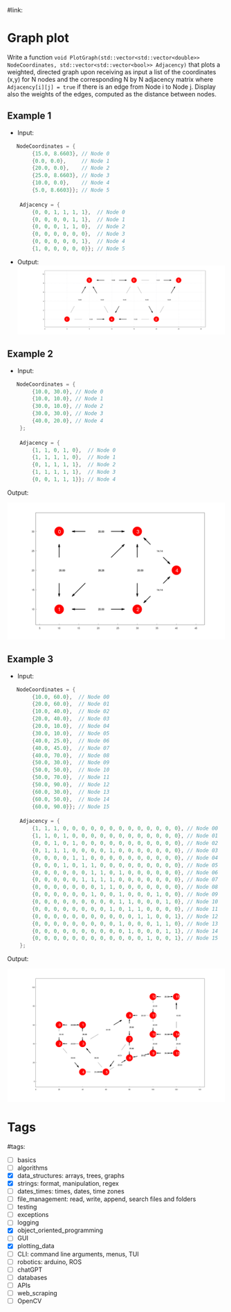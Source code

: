 #link:

# Graph plot
Write a function `void PlotGraph(std::vector<std::vector<double>> NodeCoordinates, std::vector<std::vector<bool>> Adjacency)` that plots a weighted, directed graph upon receiving as input a list of the coordinates (x,y) for N nodes and the corresponding N by N adjacency matrix where `Adjacency[i][j] = true` if there is an edge from Node i to Node j. Display also the weights of the edges, computed as the distance between nodes. 

## Example 1

* Input:

```c++
   NodeCoordinates = {
        {15.0, 8.6603}, // Node 0
        {0.0, 0.0},     // Node 1
        {20.0, 0.0},    // Node 2
        {25.0, 8.6603}, // Node 3
        {10.0, 0.0},    // Node 4
        {5.0, 8.6603}}; // Node 5

    Adjacency = {
        {0, 0, 1, 1, 1, 1},  // Node 0
        {0, 0, 0, 0, 1, 1},  // Node 1
        {0, 0, 0, 1, 1, 0},  // Node 2
        {0, 0, 0, 0, 0, 0},  // Node 3
        {0, 0, 0, 0, 0, 1},  // Node 4
        {1, 0, 0, 0, 0, 0}}; // Node 5
```
* Output:
  ![](./example1.png)

## Example 2 

* Input:

```c++
   NodeCoordinates = {
        {10.0, 30.0}, // Node 0
        {10.0, 10.0}, // Node 1
        {30.0, 10.0}, // Node 2
        {30.0, 30.0}, // Node 3
        {40.0, 20.0}, // Node 4
    };

    Adjacency = {
        {1, 1, 0, 1, 0},  // Node 0
        {1, 1, 1, 1, 0},  // Node 1
        {0, 1, 1, 1, 1},  // Node 2
        {1, 1, 1, 1, 1},  // Node 3
        {0, 0, 1, 1, 1}}; // Node 4
```

Output:

![](./example2.png)

## Example 3 

* Input:

```c++
   NodeCoordinates = {
        {10.0, 60.0},  // Node 00
        {20.0, 60.0},  // Node 01
        {10.0, 40.0},  // Node 02
        {20.0, 40.0},  // Node 03
        {20.0, 10.0},  // Node 04
        {30.0, 10.0},  // Node 05
        {40.0, 25.0},  // Node 06
        {40.0, 45.0},  // Node 07
        {40.0, 70.0},  // Node 08
        {50.0, 30.0},  // Node 09
        {50.0, 50.0},  // Node 10
        {50.0, 70.0},  // Node 11
        {50.0, 90.0},  // Node 12
        {60.0, 30.0},  // Node 13
        {60.0, 50.0},  // Node 14
        {60.0, 90.0}}; // Node 15

    Adjacency = {
        {1, 1, 1, 0, 0, 0, 0, 0, 0, 0, 0, 0, 0, 0, 0, 0}, // Node 00
        {1, 1, 0, 1, 0, 0, 0, 0, 0, 0, 0, 0, 0, 0, 0, 0}, // Node 01
        {0, 0, 1, 0, 1, 0, 0, 0, 0, 0, 0, 0, 0, 0, 0, 0}, // Node 02
        {0, 1, 1, 1, 0, 0, 0, 0, 1, 0, 0, 0, 0, 0, 0, 0}, // Node 03
        {0, 0, 0, 0, 1, 1, 0, 0, 0, 0, 0, 0, 0, 0, 0, 0}, // Node 04
        {0, 0, 0, 1, 0, 1, 1, 0, 0, 0, 0, 0, 0, 0, 0, 0}, // Node 05
        {0, 0, 0, 0, 0, 0, 1, 1, 0, 1, 0, 0, 0, 0, 0, 0}, // Node 06
        {0, 0, 0, 0, 0, 1, 1, 1, 1, 0, 0, 0, 0, 0, 0, 0}, // Node 07
        {0, 0, 0, 0, 0, 0, 0, 1, 1, 0, 0, 0, 0, 0, 0, 0}, // Node 08
        {0, 0, 0, 0, 0, 0, 1, 0, 0, 1, 0, 0, 0, 1, 0, 0}, // Node 09
        {0, 0, 0, 0, 0, 0, 0, 0, 0, 1, 1, 0, 0, 0, 1, 0}, // Node 10
        {0, 0, 0, 0, 0, 0, 0, 0, 1, 0, 1, 1, 0, 0, 0, 0}, // Node 11
        {0, 0, 0, 0, 0, 0, 0, 0, 0, 0, 0, 1, 1, 0, 0, 1}, // Node 12
        {0, 0, 0, 0, 0, 0, 0, 0, 0, 1, 0, 0, 0, 1, 1, 0}, // Node 13
        {0, 0, 0, 0, 0, 0, 0, 0, 0, 0, 1, 0, 0, 0, 1, 1}, // Node 14
        {0, 0, 0, 0, 0, 0, 0, 0, 0, 0, 0, 0, 1, 0, 0, 1}, // Node 15
    };
```

Output:

![](./example3.png)



# Tags

#tags: 

- [ ] basics
- [ ] algorithms
- [x] data_structures: arrays, trees, graphs
- [x] strings: format, manipulation, regex 
- [ ] dates_times: times, dates, time zones
- [ ] file_management: read, write, append, search files and folders
- [ ] testing
- [ ] exceptions
- [ ] logging
- [x] object_oriented_programming
- [ ] GUI
- [x] plotting_data
- [ ] CLI: command line arguments, menus, TUI
- [ ] robotics: arduino, ROS
- [ ] chatGPT
- [ ] databases
- [ ] APIs
- [ ] web_scraping
- [ ] OpenCV